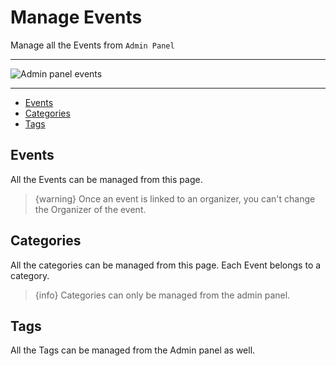 # Manage Events

Manage all the Events from `Admin Panel`

---

![Admin panel events](https://eventmie-pro-docs.classiebit.com/images/16-admin-events.jpg "Admin panel events")

---

- [Events](#Events)
- [Categories](#Categories)
- [Tags](#Tags)


<a name="Events"></a>
## Events

All the Events can be managed from this page.

> {warning} Once an event is linked to an organizer, you can't change the Organizer of the event.


<a name="Categories"></a>
## Categories

All the categories can be managed from this page. Each Event belongs to a category.

> {info} Categories can only be managed from the admin panel.


<a name="Tags"></a>
## Tags

All the Tags can be managed from the Admin panel as well.